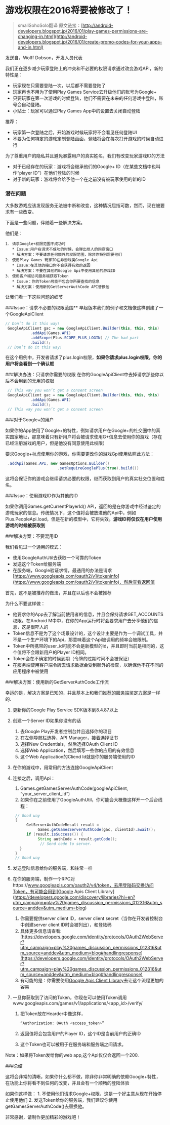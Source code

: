 # 游戏权限在2016将要被修改了！

> smallSohoSolo翻译 原文链接：[http://android-developers.blogspot.jp/2016/01/play-games-permissions-are-changing-in.html](http://android-developers.blogspot.jp/2016/01/create-promo-codes-for-your-apps-and-in.html)

发送自，Wolff Dobson，开发人员代表

我们正在逐步减少玩家登陆上的冲突和不必要的权限请求通过改变游戏API，新的特性是：

- 玩家现在只需要登陆一次，以后都不需要登陆了
- 玩家再也不用为了使用Play Games Service去升级他们的账号为Google+
- 只要玩家在第一次游戏的时候登陆，他们不需要在未来的任何游戏中登陆，账号会自动登陆。
- 小贴士：玩家可以通过Play Games App中的设置去关闭自动登陆

推荐：

- 玩家第一次登陆之后，开始游戏时候玩家将不会看见任何登陆UI
- 不要为任何特定的游戏定制登陆画面，登陆将会在每次打开游戏的时候自动进行

为了尊重用户的隐私并且避免暴露用户的真实姓名，我们有改变玩家游戏ID的方法

- 对于已经存在的玩家：游戏将会继承他们的Google+ ID（在某些文档中也叫作“player ID”）在他们登陆的时候
- 对于新的玩家：游戏将会给予他一个在之前没有被玩家使用的新的ID

### 潜在问题

大多数游戏应该发现服务无法被中断和改变，这种情况屈指可数，然而，现在被要求有一些改变。

下面是一些问题，伴随着一些解决方案。

他们是：

	1. 请求Google+权限范围不成功时
	   * Issue:用户在请求不成功的时候，会弹出烦人的同意窗口
	   * 解决方案：不要请求任何额外的权限范围，除非你特别需要他们
	2. 使用Play Games 玩家ID在非游戏类Google Api
	   * Issue:在其他的接口你不会获得有效的返回
	   * 解决方案：不要在其他的Google Api中使用其他的游戏ID
	3. 使用客户端访问服务端获取Token
	   * Issue：你的Token可能不包含你所要查找的信息
	   * 解决方案：使用新的GetServerAuthCode API替换他

让我们看一下这些问题的细节

###Issue：请求不必要的权限范围**
早起版本我们的例子和文档像这样创建了一个GoogleApiClient

```java
// Don’t do it this way!  
 GoogleApiClient gac = new GoogleApiClient.Builder(this, this, this)  
           .addApi(Games.API)  
           .addScope(Plus.SCOPE_PLUS_LOGIN) // The bad part  
           .build();  
 // Don’t do it this way!  
```

在这个用例中，开发者请求了plus.login权限，**如果你请求plus.login权限，你的用户将会看到一个确认框**

###解决办法：只请求你需要的权限
在你的GoogleApiClient中去掉请求那些你以后不会用到的无用的权限

```java
 // This way you won’t get a consent screen  
 GoogleApiClient gac = new GoogleApiClient.Builder(this, this, this)  
           .addApi(Games.API)  
           .build();  
 // This way you won’t get a consent screen  
```

###对于Google+的用户

如果你的App使用了Google+的特性，例如请求用户在Google+的社交圈中的真实国家地址，那意味着只有新用户将会被请求使用G+信息去使用你的游戏（存在已经注册游戏的用户，但是他没有同意使用此权限）

要求Google+杭虎使用你的游戏，你需要更改你的游戏Gpi使用依照此方法：

```java
 .addApi(Games.API, new GamesOptions.Builder()  
                       .setRequireGooglePlus(true).build())  
```

这将会保证你的游戏会继续请求必要的权限，继而获取到用户的真实社交位置和姓名。

###Issue：使用游戏ID作为其他的ID

如果你调用Games.getCurrentPlayerId() API，返回的是在你游戏中经过鉴定的游戏玩家的信息。传统情况下，这个值将会被放进他的Api中，例如Plus.PeopleApi.load，但是在新的模型中，它将失效。**游戏ID将仅仅在用户使用游戏的时候被获取到**

###解决方案：不要混用ID

我们看见过一个通用的模式：

- 使用GoogleAuthUtil去获取一个可靠的Token
- 发送这个Token给服务端
- 在服务端，Google验证求情，最通用的办法是请求[https://www.googleapis.com/oauth2/v1/tokeninfo](https://www.googleapis.com/oauth2/v1/tokeninfo)，然后查看返回值

首先，这不是被推荐的做法，并且在以后也不会被推荐

为什么不要这样做：

- 他要求你的App去了解当前使用者的信息，并且会保持请求GET_ACCOUNTS权限。在Android M中中，在你的App运行时将会要求用户去分享他们的信息，这是很吓人的
- Token信息不是为了这个场景设计的，这个设计主要是作为一个调试工具，并不是一个生产环境下的Api，那意味着这个Api被调用的频率会被限制。
- Token中所携带的user_id可能不会是新模型的id，并且即时当前是相同的，这个值将不会跟新用户的Player ID相同。
- Token会在不确定的时候到期（令牌的过期时间不会被保证）
- 在服务端使用客户端令牌去请求数据会受到额外的检查，以确保他不在不同的应用程序中被使用

###解决方案：使用新的GetServerAuthCode工作流

幸运的是，解决方案是已知的，并且基本上和我们[推荐的服务端鉴定方案](https://developers.google.com/identity/sign-in/web/server-side-flow?utm_campaign=play%20games_discussion_permissions_012316&utm_source=anddev&utm_medium=blog)是一样的.

1. 更新你的Google Play Service SDK版本到8.4.87以上
2. 创建一个Server ID如果你没有的话
	1. 去Google Play开发者控制台并且选择你的项目
	2. 在左侧导航栏选择，API Manager，接着选择证书
	3. 选择New Credentials，然后选择OAuth Client ID 
	4. 选择Web Application，然后填写一些你的应用的有效信息
	5. 这个Web Application的Cliend Id就是你的服务端使用的ID
3. 在你的游戏中，用常用的方法连接GoogleApiClient
4. 连接之后，调用Api：
	1. Games.getGamesServerAuthCode(googleApiClient, “your_server_client_id”)
	2. 如果你在之前使用了GoogleAuthUtil，你可能会大概像这样开一个后台线程：

	```java
	 // Good way  
	 {  
	      GetServerAuthCodeResult result =   
	           Games.getGamesServerAuthCode(gac, clientId).await();  
	      if (result.isSuccess()) {  
	           String authCode = result.getCode();  
	            // Send code to server.  
	   }  
	 }  
	 // Good way  
	```

5. 发送登陆信息给你的服务端，和往常一样
6. 在你的服务端，制作一个RPC对https://www.googleapis.com/oauth2/v4/token，去用登陆码交换访问Token，有可能会用到[Google Apis Client Library](https://developers.google.com/discovery/libraries?hl=en?utm_campaign=play%20games_discussion_permissions_012316&utm_source=anddev&utm_medium=blog)
	1. 你需要提供server client ID，server client secret（当你在开发者控制台中创建server client ID时会被列出），和登陆码
	2. 具体更多信息请查看:[https://developers.google.com/identity/protocols/OAuth2WebServer?utm_campaign=play%20games_discussion_permissions_012316&utm_source=anddev&utm_medium=blog#handlingresponse](https://developers.google.com/identity/protocols/OAuth2WebServer?utm_campaign=play%20games_discussion_permissions_012316&utm_source=anddev&utm_medium=blog#handlingresponse)
	3. 有可能的是：你需要使用[Google Apis Client Library](https://developers.google.com/discovery/libraries?hl=en?utm_campaign=play%20games_discussion_permissions_012316&utm_source=anddev&utm_medium=blog)去让这个流程更加的容易
7. 一旦你获取到了访问的Token，你现在可以使用Token调用www.googleapis.com/games/v1/applications/<app_id>/verify/
	1. 把Token放在Hearder中像这样，
	
		```java
		“Authorization: OAuth <access_token>”
		```
		
	2. 返回值将会包含用户的Player ID，这个ID是当前用户的正确ID
	3. 这个Token也可以被用于在服务端和服务端之间请求。

Note：如果将Token发给你的web app,这个Api仅仅会返回一个200.

###总结

这将会非常的清晰，如果你什么都不做，除非你非常明确的依赖Google+特性，在功能上你将看不到任何的改变，并且会有一个顺畅的登陆体验

如果你这样做：
	1. 不使用他们请求Google+权限，这是一个好主意从现在开始停止使用他们
	2. 发送Token给你的服务端，我们建议你使用getGamesServerAuthCode()去替换他。

非常感谢，请制作更加精彩的游戏吧！